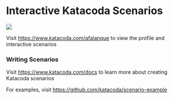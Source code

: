 # Interactive Katacoda Scenarios

[![](http://shields.katacoda.com/katacoda/afalanque/count.svg)](https://www.katacoda.com/afalanque "Get your profile on Katacoda.com")

Visit https://www.katacoda.com/afalanque to view the profile and interactive scenarios

### Writing Scenarios
Visit https://www.katacoda.com/docs to learn more about creating Katacoda scenarios

For examples, visit https://github.com/katacoda/scenario-example
